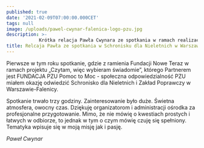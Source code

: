 ```yaml
---
published: true
date: '2021-02-09T07:00:00.000CET'
tags: null
image: /uploads/pawel-cwynar-falenica-logo-pzu.jpg
description: >-
            Krótka relacja Pawła Cwynara ze spotkania w ramach realizacji projektu „Czytam, więc wybieram świadomie”.
title: Relcaja Pawła ze spotkania w Schronisku dla Nieletnich w Warszawie-Falenicy
---
```


Pierwsze w tym roku spotkanie, gdzie z ramienia Fundacji Nowe Teraz w ramach projektu „Czytam, więc wybieram świadomie”, którego Partnerem jest FUNDACJA PZU Pomoc to Moc - społeczna odpowiedzialność PZU miałem okazję odwiedzić  Schronisko dla Nieletnich i Zakład Poprawczy w Warszawie-Falenicy. 

Spotkanie trwało trzy godziny. Zainteresowanie było duże. Świetna atmosfera, owocny czas. Dziękuję organizatorom i administracji ośrodka za profesjonalne przygotowanie. Mimo, że nie mówię o kwestiach prostych i łatwych w odbiorze, to jednak w tym o czym mówię czuję się spełniony. Tematyka wpisuje się w moją misję jak i pasję.

*Paweł Cwynar*



